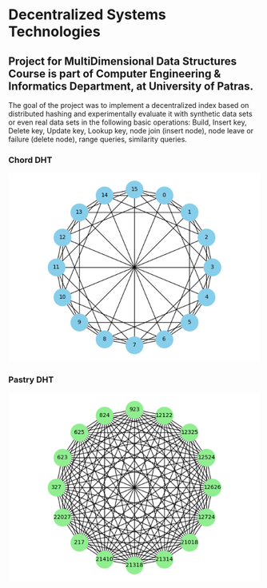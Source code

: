 # Decentralized Systems Technologies
## Project for MultiDimensional Data Structures Course is part of Computer Engineering & Informatics Department, at University of Patras. 


The goal of the project was to implement a decentralized index based on distributed hashing and experimentally evaluate it with synthetic data sets or even real data sets in the following basic operations: Build, Insert key, Delete key, Update key, Lookup key, node join (insert node), node leave or failure (delete node), range queries, similarity queries.

### Chord DHT
<img src = "https://raw.githubusercontent.com/CPP-Bot-78/Decentralized-Systems-Technologies/main/screenshots/Figure_1.png?token=GHSAT0AAAAAACOCUMVAOTJ5BP5JXBTTRRAIZOXD5UQ"><br/>
### Pastry DHT
<img src = "https://raw.githubusercontent.com/CPP-Bot-78/Decentralized-Systems-Technologies/main/pastry/plots/graph.png?token=GHSAT0AAAAAACOCUMVBPOBE45VSPGGCPG6EZOXD5CQ"><br/>
